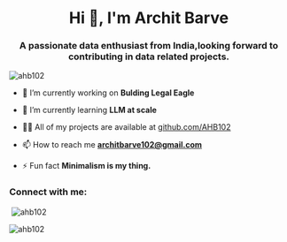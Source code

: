 
<h1 align="center">Hi 👋, I'm Archit Barve</h1>
<h3 align="center">A passionate data enthusiast from India,looking forward to contributing in data related projects.</h3>

<p align="left"> <img src="https://komarev.com/ghpvc/?username=ahb102&label=Profile%20views&color=0e75b6&style=flat-square" alt="ahb102" /> </p>


- 🔭 I’m currently working on **Bulding Legal Eagle**

- 🌱 I’m currently learning **LLM at scale**

- 👨‍💻 All of my projects are available at [github.com/AHB102](github.com/AHB102)

- 📫 How to reach me **architbarve102@gmail.com**

- ⚡ Fun fact **Minimalism is my thing.**

<h3 align="left">Connect with me:</h3>
<p align="left">
</p>


<p>&nbsp;<img align="center" src="https://github-readme-stats.vercel.app/api?username=ahb102&show_icons=true&theme=highcontrast&locale=en" alt="ahb102" /></p>

<p><img align="center" src="https://github-readme-streak-stats.herokuapp.com/?user=ahb102&theme=highcontrast" alt="ahb102" /></p>
